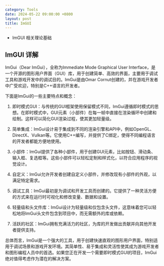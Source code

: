 ```yaml
---
category: Tools
date: 2024-05-22 09:00:00 +0800
layout: post
title: ImGUI
---
```


+ ImGUI 相关理论基础

## ImGUI 详解

ImGui（Dear ImGui），全称为Immediate Mode Graphical User Interface，是一个开源的图形用户界面（GUI）库，用于创建简单、高效的界面，主要用于调试工具和游戏开发中的调试目的。ImGui是由Omar Cornut创建的，并在游戏开发者中广受欢迎，特别是C++语言的开发者。

下面是ImGui的一些主要特点和概念：

1. 即时模式GUI：与传统的GUI框架使用保留模式不同，ImGui遵循即时模式的思想。在即时模式中，GUI元素（小部件）在每一帧中直接在渲染循环中创建和绘制。这样可以简化GUI渲染过程，使其更加轻量级。

2. 简单集成：ImGui设计易于集成到不同的渲染引擎和API中，例如OpenGL、DirectX、Vulkan等。它使用C++编写，并提供了C绑定，使得不同编程语言的开发者都能方便地使用。

3. 小部件：ImGui提供了各种小部件，用于创建GUI元素，比如按钮、滑动条、输入框、复选框等。这些小部件可以轻松定制和样式化，以符合应用程序的视觉设计。

4. 自定义：ImGui允许开发者创建自定义小部件，并修改现有小部件的外观，以满足特定需求。

5. 调试工具：ImGui最初是为调试和开发工具而创建的。它提供了一种灵活方便的方式来在运行时可视化和修改变量、数据和设置。

6. 轻量级和头文件库：ImGui设计为轻量级和仅包含头文件，这意味着您可以轻松地将ImGui头文件包含到项目中，而无需额外的库或依赖。

7. 活跃的社区：ImGui拥有充满活力的社区，为库的开发做出贡献并向其他开发者提供支持。

总体而言，ImGui是一个强大的工具，用于创建快速直观的图形用户界面，特别适用于调试场景和游戏开发环境。其简单性、易于集成和灵活性使其成为游戏开发者和图形编程人员中的首选。如果您正在开发一个需要即时模式GUI的项目，ImGui绝对值得考虑作为潜在的解决方案。